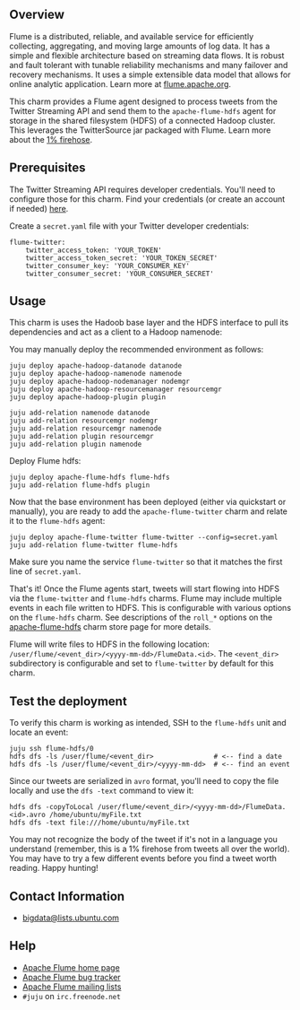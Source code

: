 ## Overview

Flume is a distributed, reliable, and available service for efficiently
collecting, aggregating, and moving large amounts of log data. It has a simple
and flexible architecture based on streaming data flows. It is robust and fault
tolerant with tunable reliability mechanisms and many failover and recovery
mechanisms. It uses a simple extensible data model that allows for online
analytic application. Learn more at [flume.apache.org](http://flume.apache.org).

This charm provides a Flume agent designed to process tweets from the Twitter
Streaming API and send them to the `apache-flume-hdfs` agent for storage in
the shared filesystem (HDFS) of a connected Hadoop cluster. This leverages the
TwitterSource jar packaged with Flume. Learn more about the
[1% firehose](https://flume.apache.org/FlumeUserGuide.html#twitter-1-firehose-source-experimental).


## Prerequisites

The Twitter Streaming API requires developer credentials. You'll need to
configure those for this charm. Find your credentials (or create an account
if needed) [here](https://apps.twitter.com/).

Create a `secret.yaml` file with your Twitter developer credentials:

    flume-twitter:
        twitter_access_token: 'YOUR_TOKEN'
        twitter_access_token_secret: 'YOUR_TOKEN_SECRET'
        twitter_consumer_key: 'YOUR_CONSUMER_KEY'
        twitter_consumer_secret: 'YOUR_CONSUMER_SECRET'


## Usage
This charm is uses the Hadoob base layer and the HDFS interface to pull its dependencies
and act as a client to a Hadoop namenode:

You may manually deploy the recommended environment as follows:

    juju deploy apache-hadoop-datanode datanode
    juju deploy apache-hadoop-namenode namenode
    juju deploy apache-hadoop-nodemanager nodemgr
    juju deploy apache-hadoop-resourcemanager resourcemgr
    juju deploy apache-hadoop-plugin plugin

    juju add-relation namenode datanode
    juju add-relation resourcemgr nodemgr
    juju add-relation resourcemgr namenode
    juju add-relation plugin resourcemgr
    juju add-relation plugin namenode

Deploy Flume hdfs:

    juju deploy apache-flume-hdfs flume-hdfs
    juju add-relation flume-hdfs plugin

Now that the base environment has been deployed (either via quickstart or
manually), you are ready to add the `apache-flume-twitter` charm and
relate it to the `flume-hdfs` agent:

    juju deploy apache-flume-twitter flume-twitter --config=secret.yaml
    juju add-relation flume-twitter flume-hdfs

Make sure you name the service `flume-twitter` so that it matches the first line of `secret.yaml`.

That's it! Once the Flume agents start, tweets will start flowing into
HDFS via the `flume-twitter` and `flume-hdfs` charms. Flume may include
multiple events in each file written to HDFS. This is configurable with various
options on the `flume-hdfs` charm. See descriptions of the `roll_*` options on
the [apache-flume-hdfs](https://jujucharms.com/apache-flume-hdfs/) charm store
page for more details.

Flume will write files to HDFS in the following location:
`/user/flume/<event_dir>/<yyyy-mm-dd>/FlumeData.<id>`. The `<event_dir>`
subdirectory is configurable and set to `flume-twitter` by default for this
charm.

## Test the deployment

To verify this charm is working as intended, SSH to the `flume-hdfs` unit and
locate an event:

    juju ssh flume-hdfs/0
    hdfs dfs -ls /user/flume/<event_dir>               # <-- find a date
    hdfs dfs -ls /user/flume/<event_dir>/<yyyy-mm-dd>  # <-- find an event

Since our tweets are serialized in `avro` format, you'll need to copy the file
locally and use the `dfs -text` command to view it:

    hdfs dfs -copyToLocal /user/flume/<event_dir>/<yyyy-mm-dd>/FlumeData.<id>.avro /home/ubuntu/myFile.txt
    hdfs dfs -text file:///home/ubuntu/myFile.txt

You may not recognize the body of the tweet if it's not in a language you
understand (remember, this is a 1% firehose from tweets all over the world).
You may have to try a few different events before you find a tweet worth
reading. Happy hunting!


## Contact Information

- <bigdata@lists.ubuntu.com>


## Help

- [Apache Flume home page](http://flume.apache.org/)
- [Apache Flume bug tracker](https://issues.apache.org/jira/browse/flume)
- [Apache Flume mailing lists](https://flume.apache.org/mailinglists.html)
- `#juju` on `irc.freenode.net`
